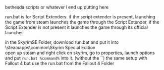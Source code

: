bethesda scripts or whatever i end up putting here

run.bat is for Script Extenders. if the script extender is present, launching the game from steam launches the game through the Script Extender, if the Script Extender is not present it launches the game through its official launcher.

in the SkyrimSE Folder, download run.bat and put it into \steamapps\common\Skyrim Special Edition\
open up steam and right click on skyrim, go to properties, launch options and put `run.bat %command%` into it. (without the ``)
the same setup with Fallout 4 but use the run.bat from the Fallout 4 Folder